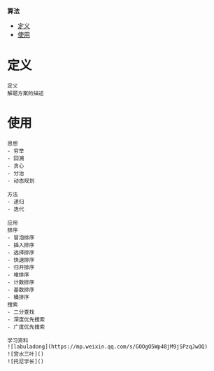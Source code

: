 **算法**
- [定义](#定义)
- [使用](#使用)
 
# 定义 #
```
定义
解题方案的描述
```

# 使用 #
```
思想
- 穷举
- 回溯
- 贪心
- 分治
- 动态规划

方法
- 递归
- 迭代

应用
排序
- 冒泡排序
- 插入排序
- 选择排序
- 快速排序
- 归并排序
- 堆排序
- 计数排序
- 基数排序
- 桶排序
搜索
- 二分查找
- 深度优先搜索
- 广度优先搜索

学习资料
![labuladong](https://mp.weixin.qq.com/s/GOOgO5Wp48jM9jSPzqJwOQ)  
![宫水三叶]()
![托尼学长]()
```